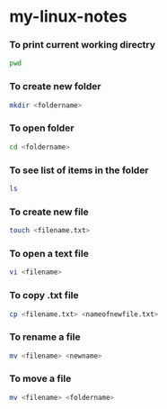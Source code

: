 # my-linux-notes

### To print current working directry

```bash
pwd
```

### To create new folder

```bash
mkdir <foldername>
```
### To open folder

```bash
cd <foldername>
```
### To see list of items in the folder

```bash
ls
```

### To create new file

```bash
touch <filename.txt>
```

### To open a text file

```bash
vi <filename>
```

### To copy  .txt file

```bash
cp <filename.txt> <nameofnewfile.txt>
```

### To rename a file

```bash
mv <filename> <newname>
```

### To move a file

```bash
mv <filename> <foldername>

